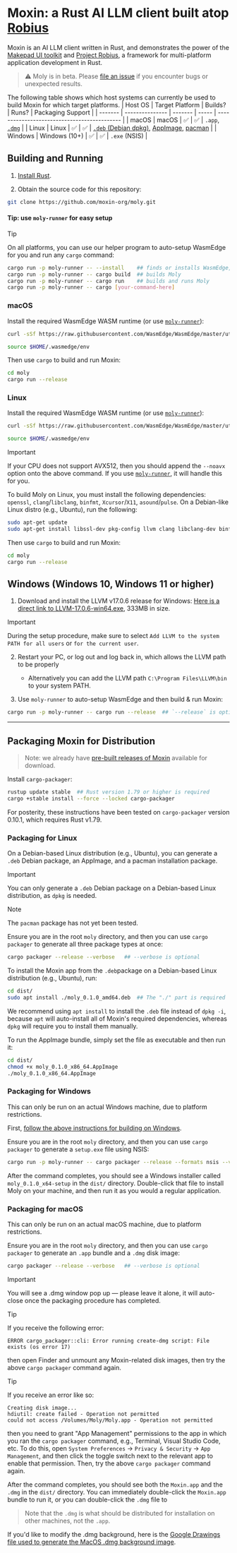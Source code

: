 # Moxin: a Rust AI LLM client built atop [Robius](https://github.com/project-robius)

Moxin is an AI LLM client written in Rust, and demonstrates the power of the [Makepad UI toolkit](https://github.com/makepad/makepad) and [Project Robius](https://github.com/project-robius), a framework for multi-platform application development in Rust.

> ⚠️ Moly is in beta. Please [file an issue](https://github.com/moxin-org/moly/issues/new) if you encounter bugs or unexpected results.

The following table shows which host systems can currently be used to build Moxin for which target platforms.
| Host OS | Target Platform | Builds? | Runs? | Packaging Support |
| ------- | --------------- | ------- | ----- | -------------------------------------------- |
| macOS | macOS | ✅ | ✅ | `.app`, [`.dmg`] |
| Linux | Linux | ✅ | ✅ | [`.deb` (Debian dpkg)], [AppImage], [pacman] |
| Windows | Windows (10+) | ✅ | ✅ | `.exe` (NSIS) |

## Building and Running

1. [Install Rust](https://www.rust-lang.org/tools/install).

2. Obtain the source code for this repository:

```sh
git clone https://github.com/moxin-org/moly.git
```

#### Tip: use `moly-runner` for easy setup

> [!TIP]
> On all platforms, you can use our helper program to auto-setup WasmEdge for you and run any `cargo` command:
>
> ```sh
> cargo run -p moly-runner -- --install    ## finds or installs WasmEdge, then stops.
> cargo run -p moly-runner -- cargo build  ## builds Moly
> cargo run -p moly-runner -- cargo run    ## builds and runs Moly
> cargo run -p moly-runner -- cargo [your-command-here]
> ```

### macOS

Install the required WasmEdge WASM runtime (or use [`moly-runner`](#tip-use-moly-runner-for-easy-setup)):

```sh
curl -sSf https://raw.githubusercontent.com/WasmEdge/WasmEdge/master/utils/install_v2.sh | bash -s -- --version=0.14.0

source $HOME/.wasmedge/env
```

Then use `cargo` to build and run Moxin:

```sh
cd moly
cargo run --release
```

### Linux

Install the required WasmEdge WASM runtime (or use [`moly-runner`](#tip-use-moly-runner-for-easy-setup)):

```sh
curl -sSf https://raw.githubusercontent.com/WasmEdge/WasmEdge/master/utils/install_v2.sh | bash -s -- --version=0.14.0

source $HOME/.wasmedge/env
```

> [!IMPORTANT]
> If your CPU does not support AVX512, then you should append the `--noavx` option onto the above command.
> If you use [`moly-runner`](#tip-use-moly-runner-for-easy-setup), it will handle this for you.

To build Moly on Linux, you must install the following dependencies:
`openssl`, `clang`/`libclang`, `binfmt`, `Xcursor`/`X11`, `asound`/`pulse`.
On a Debian-like Linux distro (e.g., Ubuntu), run the following:

```sh
sudo apt-get update
sudo apt-get install libssl-dev pkg-config llvm clang libclang-dev binfmt-support libxcursor-dev libx11-dev libasound2-dev libpulse-dev
```

Then use `cargo` to build and run Moxin:

```sh
cd moly
cargo run --release
```

## Windows (Windows 10, Windows 11 or higher)

1.  Download and install the LLVM v17.0.6 release for Windows: [Here is a direct link to LLVM-17.0.6-win64.exe](https://github.com/llvm/llvm-project/releases/download/llvmorg-17.0.6/LLVM-17.0.6-win64.exe), 333MB in size.

> [!IMPORTANT]
> During the setup procedure, make sure to select `Add LLVM to the system PATH for all users` or `for the current user`.

2. Restart your PC, or log out and log back in, which allows the LLVM path to be properly

   - Alternatively you can add the LLVM path `C:\Program Files\LLVM\bin` to your system PATH.

3. Use `moly-runner` to auto-setup WasmEdge and then build & run Moxin:

```sh
cargo run -p moly-runner -- cargo run --release  ## `--release` is optional
```

---

## Packaging Moxin for Distribution

> Note: we already have [pre-built releases of Moxin](https://github.com/moxin-org/moly/releases) available for download.

Install `cargo-packager`:

```sh
rustup update stable  ## Rust version 1.79 or higher is required
cargo +stable install --force --locked cargo-packager
```

For posterity, these instructions have been tested on `cargo-packager` version 0.10.1, which requires Rust v1.79.

### Packaging for Linux

On a Debian-based Linux distribution (e.g., Ubuntu), you can generate a `.deb` Debian package, an AppImage, and a pacman installation package.

> [!IMPORTANT]
> You can only generate a `.deb` Debian package on a Debian-based Linux distribution, as `dpkg` is needed.

> [!NOTE]
> The `pacman` package has not yet been tested.

Ensure you are in the root `moly` directory, and then you can use `cargo packager` to generate all three package types at once:

```sh
cargo packager --release --verbose   ## --verbose is optional
```

To install the Moxin app from the `.deb`package on a Debian-based Linux distribution (e.g., Ubuntu), run:

```sh
cd dist/
sudo apt install ./moly_0.1.0_amd64.deb  ## The "./" part is required
```

We recommend using `apt install` to install the `.deb` file instead of `dpkg -i`, because `apt` will auto-install all of Moxin's required dependencies, whereas `dpkg` will require you to install them manually.

To run the AppImage bundle, simply set the file as executable and then run it:

```sh
cd dist/
chmod +x moly_0.1.0_x86_64.AppImage
./moly_0.1.0_x86_64.AppImage
```

### Packaging for Windows

This can only be run on an actual Windows machine, due to platform restrictions.

First, [follow the above instructions for building on Windows](#windows-windows-10-windows-11-or-higher).

Ensure you are in the root `moly` directory, and then you can use `cargo packager` to generate a `setup.exe` file using NSIS:

```sh
cargo run -p moly-runner -- cargo packager --release --formats nsis --verbose   ## --verbose is optional
```

After the command completes, you should see a Windows installer called `moly_0.1.0_x64-setup` in the `dist/` directory.
Double-click that file to install Moly on your machine, and then run it as you would a regular application.

### Packaging for macOS

This can only be run on an actual macOS machine, due to platform restrictions.

Ensure you are in the root `moly` directory, and then you can use `cargo packager` to generate an `.app` bundle and a `.dmg` disk image:

```sh
cargo packager --release --verbose   ## --verbose is optional
```

> [!IMPORTANT]
> You will see a .dmg window pop up — please leave it alone, it will auto-close once the packaging procedure has completed.

> [!TIP]
> If you receive the following error:
>
> ```
> ERROR cargo_packager::cli: Error running create-dmg script: File exists (os error 17)
> ```
>
> then open Finder and unmount any Moxin-related disk images, then try the above `cargo packager` command again.

> [!TIP]
> If you receive an error like so:
>
> ```
> Creating disk image...
> hdiutil: create failed - Operation not permitted
> could not access /Volumes/Moly/Moly.app - Operation not permitted
> ```
>
> then you need to grant "App Management" permissions to the app in which you ran the `cargo packager` command, e.g., Terminal, Visual Studio Code, etc.
> To do this, open `System Preferences` → `Privacy & Security` → `App Management`,
> and then click the toggle switch next to the relevant app to enable that permission.
> Then, try the above `cargo packager` command again.

After the command completes, you should see both the `Moxin.app` and the `.dmg` in the `dist/` directory.
You can immediately double-click the `Moxin.app` bundle to run it, or you can double-click the `.dmg` file to

> Note that the `.dmg` is what should be distributed for installation on other machines, not the `.app`.

If you'd like to modify the .dmg background, here is the [Google Drawings file used to generate the MacOS .dmg background image](https://docs.google.com/drawings/d/1Uq13nAsCKFrl4s16HeLqpVfQ-vbF7v2Z8HFyqgeyrbE/edit?usp=sharing).

[`.dmg`]: https://support.apple.com/en-gb/guide/mac-help/mh35835/mac
[`.deb` (Debian dpkg)]: https://www.debian.org/doc/manuals/debian-faq/pkg-basics.en.html#package
[AppImage]: https://appimage.org/
[pacman]: https://pacman.archlinux.page/pacman.8.html
